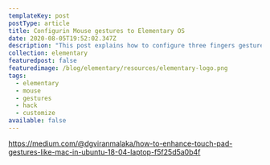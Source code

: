 ```yaml
---
templateKey: post
postType: article
title: Configurin Mouse gestures to Elementary OS
date: 2020-08-05T19:52:02.347Z
description: "This post explains how to configure three fingers gestures "
collection: elementary
featuredpost: false
featuredimage: /blog/elementary/resources/elementary-logo.png
tags:
  - elementary
  - mouse
  - gestures
  - hack
  - customize
available: false
---
```

https://medium.com/@dgviranmalaka/how-to-enhance-touch-pad-gestures-like-mac-in-ubuntu-18-04-laptop-f5f25d5a0b4f
